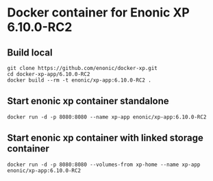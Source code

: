 # Docker container for Enonic XP 6.10.0-RC2

## Build local

    git clone https://github.com/enonic/docker-xp.git
    cd docker-xp-app/6.10.0-RC2
    docker build --rm -t enonic/xp-app:6.10.0-RC2 .

## Start enonic xp container standalone

    docker run -d -p 8080:8080 --name xp-app enonic/xp-app:6.10.0-RC2

## Start enonic xp container with linked storage container

    docker run -d -p 8080:8080 --volumes-from xp-home --name xp-app enonic/xp-app:6.10.0-RC2
